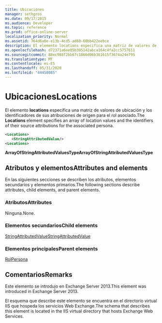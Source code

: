 ```yaml
---
title: Ubicaciones
manager: sethgros
ms.date: 09/17/2015
ms.audience: Developer
ms.topic: reference
ms.prod: office-online-server
localization_priority: Normal
ms.assetid: 764d6a6e-e13b-4cd5-ad68-60bb422eebce
description: El elemento locations especifica una matriz de valores de ubicación y los identificadores de sus atribuciones de origen para el rol asociado.
ms.openlocfilehash: d72371a6ee05b395142abca164c4fa2cc5757611
ms.sourcegitcommit: 88ec988f2bb67c1866d06b361615f3674a24e795
ms.translationtype: MT
ms.contentlocale: es-ES
ms.lasthandoff: 05/31/2020
ms.locfileid: "44458085"
---
```

# <a name="locations"></a><span data-ttu-id="77021-103">Ubicaciones</span><span class="sxs-lookup"><span data-stu-id="77021-103">Locations</span></span>

<span data-ttu-id="77021-104">El elemento **locations** especifica una matriz de valores de ubicación y los identificadores de sus atribuciones de origen para el rol asociado.</span><span class="sxs-lookup"><span data-stu-id="77021-104">The **Locations** element specifies an array of location values and the identifiers of their source attributions for the associated persona.</span></span> 
  
```XML
<Locations>
   <StringAttributedValue/>
<Locations>
```

 <span data-ttu-id="77021-105">**ArrayOfStringAttributedValuesType**</span><span class="sxs-lookup"><span data-stu-id="77021-105">**ArrayOfStringAttributedValuesType**</span></span>
## <a name="attributes-and-elements"></a><span data-ttu-id="77021-106">Atributos y elementos</span><span class="sxs-lookup"><span data-stu-id="77021-106">Attributes and elements</span></span>

<span data-ttu-id="77021-107">En las siguientes secciones se describen los atributos, elementos secundarios y elementos primarios.</span><span class="sxs-lookup"><span data-stu-id="77021-107">The following sections describe attributes, child elements, and parent elements.</span></span>
  
### <a name="attributes"></a><span data-ttu-id="77021-108">Atributos</span><span class="sxs-lookup"><span data-stu-id="77021-108">Attributes</span></span>

<span data-ttu-id="77021-109">Ninguna.</span><span class="sxs-lookup"><span data-stu-id="77021-109">None.</span></span>
  
### <a name="child-elements"></a><span data-ttu-id="77021-110">Elementos secundarios</span><span class="sxs-lookup"><span data-stu-id="77021-110">Child elements</span></span>

[<span data-ttu-id="77021-111">StringAttributedValue</span><span class="sxs-lookup"><span data-stu-id="77021-111">StringAttributedValue</span></span>](stringattributedvalue.md)
  
### <a name="parent-elements"></a><span data-ttu-id="77021-112">Elementos principales</span><span class="sxs-lookup"><span data-stu-id="77021-112">Parent elements</span></span>

[<span data-ttu-id="77021-113">Rol</span><span class="sxs-lookup"><span data-stu-id="77021-113">Persona</span></span>](persona.md)
  
## <a name="remarks"></a><span data-ttu-id="77021-114">Comentarios</span><span class="sxs-lookup"><span data-stu-id="77021-114">Remarks</span></span>

<span data-ttu-id="77021-115">Este elemento se introdujo en Exchange Server 2013.</span><span class="sxs-lookup"><span data-stu-id="77021-115">This element was introduced in Exchange Server 2013.</span></span>
  
<span data-ttu-id="77021-116">El esquema que describe este elemento se encuentra en el directorio virtual IIS que hospeda los servicios Web Exchange.</span><span class="sxs-lookup"><span data-stu-id="77021-116">The schema that describes this element is located in the IIS virtual directory that hosts Exchange Web Services.</span></span>
  

